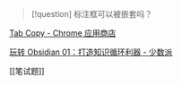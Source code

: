 > [!question] 标注框可以被嵌套吗？


[Tab Copy - Chrome 应用商店](https://chromewebstore.google.com/detail/tab-copy/micdllihgoppmejpecmkilggmaagfdmb?hl=zh-CN&utm_source=ext_sidebar)

[玩转 Obsidian 01：打造知识循环利器 - 少数派](https://sspai.com/post/62414)

[[笔试题]]

